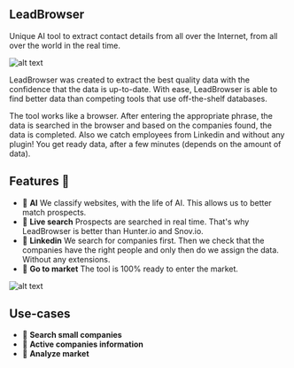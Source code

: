 ## LeadBrowser
Unique AI tool to extract contact details from all over the Internet, from all over the world in the real time.

![alt text](https://github.com/LeadBrowser/app/blob/main/images/landing.png?raw=true)

LeadBrowser was created to extract the best quality data with the confidence that the data is up-to-date. With ease, LeadBrowser is able to find better data than competing tools that use off-the-shelf databases.

The tool works like a browser. After entering the appropriate phrase, the data is searched in the browser and based on the companies found, the data is completed. Also we catch employees from Linkedin and without any plugin! You get ready data, after a few minutes (depends on the amount of data).

## Features 🤩

* 📁 **AI** We classify websites, with the life of AI. This allows us to better match prospects.
* 🔄 **Live search** Prospects are searched in real time. That's why LeadBrowser is better than Hunter.io and Snov.io.
* 🙌 **Linkedin** We search for companies first. Then we check that the companies have the right people and only then do we assign the data. Without any extensions.
* 🚀 **Go to market** The tool is 100% ready to enter the market.

![alt text](https://github.com/LeadBrowser/app/blob/main/images/dashboard.png?raw=true)

## Use-cases

* 📁 **Search small companies**
* 📁 **Active companies information**
* 📁 **Analyze market**